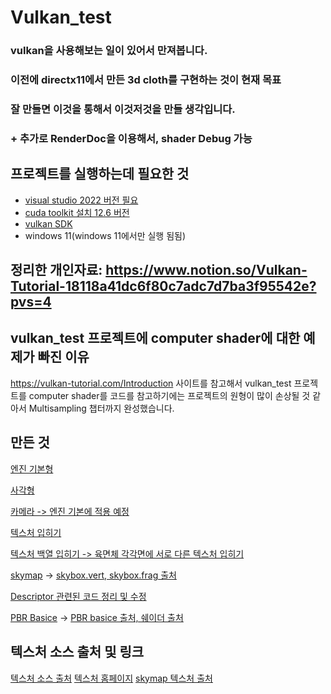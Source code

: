 # Vulkan_test

### vulkan을 사용해보는 일이 있어서 만져봅니다.
### 이전에 directx11에서 만든 3d cloth를 구현하는 것이 현재 목표
### 잘 만들면 이것을 통해서 이것저것을 만들 생각입니다.
### + 추가로 RenderDoc을 이용해서, shader Debug 가능

## 프로젝트를 실행하는데 필요한 것
- [visual studio 2022 버전 필요](https://visualstudio.microsoft.com/ko/vs/)
- [cuda toolkit 설치 12.6 버전](https://developer.nvidia.com/cuda-12-6-0-download-archive?target_os=Windows&target_arch=x86_64&target_version=11&target_type=exe_network)
- [vulkan SDK](https://www.lunarg.com/vulkan-sdk/)
- windows 11(windows 11에서만 실행 됨됨)

## 정리한 개인자료: https://www.notion.so/Vulkan-Tutorial-18118a41dc6f80c7adc7d7ba3f95542e?pvs=4
## vulkan_test 프로젝트에 computer shader에 대한 예제가 빠진 이유
https://vulkan-tutorial.com/Introduction 사이트를 참고해서 vulkan_test 프로젝트를
computer shader를 코드를 참고하기에는 프로젝트의 원형이 많이 손상될 것 같아서
Multisampling 챕터까지 완성했습니다. 
## 만든 것
[엔진 기본형](https://github.com/cmscms419/Vulkan_create_Somthing/tree/master/app/source/engine)

[사각형](https://github.com/cmscms419/Vulkan_create_Somthing/tree/master/app/source/Square)

[카메라 -> 엔진 기본에 적용 예정](https://github.com/cmscms419/Vulkan_create_Somthing/tree/master/app/source/camera)

[텍스처 입히기](https://github.com/cmscms419/Vulkan_create_Somthing/tree/master/app/source/texture)

[텍스처 백열 입히기 -> 육면체 각각면에 서로 다른 텍스처 입히기](https://github.com/cmscms419/Vulkan_create_Somthing/tree/master/app/source/textureArray)

[skymap](https://github.com/cmscms419/Vulkan_create_Somthing/tree/master/app/source/skymap) -> [skybox.vert, skybox.frag 출처](https://github.com/SaschaWillems/Vulkan/tree/master/shaders/glsl/texturecubemap)

[Descriptor 관련된 코드 정리 및 수정](https://github.com/cmscms419/vulkanMakeSomething/tree/master/app/source/DescriptorCodeUpdate)

[PBR Basice](https://github.com/cmscms419/vulkanMakeSomething/tree/master/app/source/PBRbasic) -> [PBR basice 출처, 쉐이더 출처](https://github.com/SaschaWillems/Vulkan/tree/master/examples/pbrbasic)
## 텍스처 소스 출처 및 링크

[텍스처 소스 출처](https://opengameart.org/content/tiny-texture-pack-2)
[텍스처 홈페이지](https://opengameart.org/)
[skymap 텍스처 출처](https://learnopengl.com/Advanced-OpenGL/Cubemaps)
